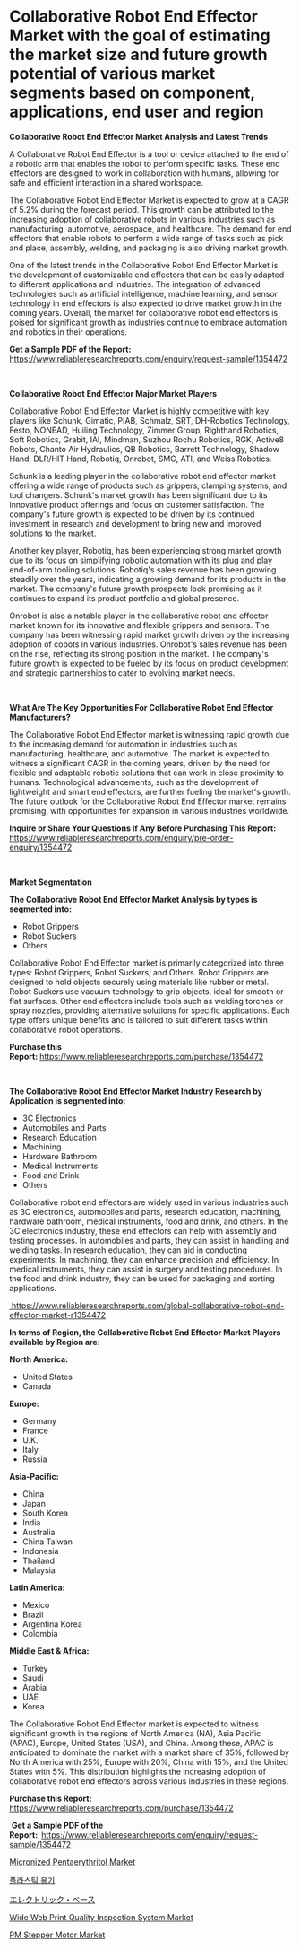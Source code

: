 <p><h1>Collaborative Robot End Effector Market with the goal of estimating the market size and future growth potential of various market segments based on component, applications, end user and region</h1></p><p><strong>Collaborative Robot End Effector Market Analysis and Latest Trends</strong></p>
<p><p>A Collaborative Robot End Effector is a tool or device attached to the end of a robotic arm that enables the robot to perform specific tasks. These end effectors are designed to work in collaboration with humans, allowing for safe and efficient interaction in a shared workspace.</p><p>The Collaborative Robot End Effector Market is expected to grow at a CAGR of 5.2% during the forecast period. This growth can be attributed to the increasing adoption of collaborative robots in various industries such as manufacturing, automotive, aerospace, and healthcare. The demand for end effectors that enable robots to perform a wide range of tasks such as pick and place, assembly, welding, and packaging is also driving market growth.</p><p>One of the latest trends in the Collaborative Robot End Effector Market is the development of customizable end effectors that can be easily adapted to different applications and industries. The integration of advanced technologies such as artificial intelligence, machine learning, and sensor technology in end effectors is also expected to drive market growth in the coming years. Overall, the market for collaborative robot end effectors is poised for significant growth as industries continue to embrace automation and robotics in their operations.</p></p>
<p><strong>Get a Sample PDF of the Report:&nbsp;</strong> <a href="https://www.reliableresearchreports.com/enquiry/request-sample/1354472">https://www.reliableresearchreports.com/enquiry/request-sample/1354472</a></p>
<p>&nbsp;</p>
<p><strong>Collaborative Robot End Effector Major Market Players</strong></p>
<p><p>Collaborative Robot End Effector Market is highly competitive with key players like Schunk, Gimatic, PIAB, Schmalz, SRT, DH-Robotics Technology, Festo, NONEAD, Huiling Technology, Zimmer Group, Righthand Robotics, Soft Robotics, Grabit, IAI, Mindman, Suzhou Rochu Robotics, RGK, Active8 Robots, Chanto Air Hydraulics, QB Robotics, Barrett Technology, Shadow Hand, DLR/HIT Hand, Robotiq, Onrobot, SMC, ATI, and Weiss Robotics.</p><p>Schunk is a leading player in the collaborative robot end effector market offering a wide range of products such as grippers, clamping systems, and tool changers. Schunk's market growth has been significant due to its innovative product offerings and focus on customer satisfaction. The company's future growth is expected to be driven by its continued investment in research and development to bring new and improved solutions to the market.</p><p>Another key player, Robotiq, has been experiencing strong market growth due to its focus on simplifying robotic automation with its plug and play end-of-arm tooling solutions. Robotiq's sales revenue has been growing steadily over the years, indicating a growing demand for its products in the market. The company's future growth prospects look promising as it continues to expand its product portfolio and global presence.</p><p>Onrobot is also a notable player in the collaborative robot end effector market known for its innovative and flexible grippers and sensors. The company has been witnessing rapid market growth driven by the increasing adoption of cobots in various industries. Onrobot's sales revenue has been on the rise, reflecting its strong position in the market. The company's future growth is expected to be fueled by its focus on product development and strategic partnerships to cater to evolving market needs.</p></p>
<p>&nbsp;</p>
<p><strong>What Are The Key Opportunities For Collaborative Robot End Effector Manufacturers?</strong></p>
<p><p>The Collaborative Robot End Effector market is witnessing rapid growth due to the increasing demand for automation in industries such as manufacturing, healthcare, and automotive. The market is expected to witness a significant CAGR in the coming years, driven by the need for flexible and adaptable robotic solutions that can work in close proximity to humans. Technological advancements, such as the development of lightweight and smart end effectors, are further fueling the market's growth. The future outlook for the Collaborative Robot End Effector market remains promising, with opportunities for expansion in various industries worldwide.</p></p>
<p><strong>Inquire or Share Your Questions If Any Before Purchasing This Report:</strong> <a href="https://www.reliableresearchreports.com/enquiry/pre-order-enquiry/1354472">https://www.reliableresearchreports.com/enquiry/pre-order-enquiry/1354472</a></p>
<p>&nbsp;</p>
<p><strong>Market Segmentation</strong></p>
<p><strong>The Collaborative Robot End Effector Market Analysis by types is segmented into:</strong></p>
<p><ul><li>Robot Grippers</li><li>Robot Suckers</li><li>Others</li></ul></p>
<p><p>Collaborative Robot End Effector market is primarily categorized into three types: Robot Grippers, Robot Suckers, and Others. Robot Grippers are designed to hold objects securely using materials like rubber or metal. Robot Suckers use vacuum technology to grip objects, ideal for smooth or flat surfaces. Other end effectors include tools such as welding torches or spray nozzles, providing alternative solutions for specific applications. Each type offers unique benefits and is tailored to suit different tasks within collaborative robot operations.</p></p>
<p><strong>Purchase this Report:&nbsp;</strong><a href="https://www.reliableresearchreports.com/purchase/1354472">https://www.reliableresearchreports.com/purchase/1354472</a></p>
<p>&nbsp;</p>
<p><strong>The Collaborative Robot End Effector Market Industry Research by Application is segmented into:</strong></p>
<p><ul><li>3C Electronics</li><li>Automobiles and Parts</li><li>Research Education</li><li>Machining</li><li>Hardware Bathroom</li><li>Medical Instruments</li><li>Food and Drink</li><li>Others</li></ul></p>
<p><p>Collaborative robot end effectors are widely used in various industries such as 3C electronics, automobiles and parts, research education, machining, hardware bathroom, medical instruments, food and drink, and others. In the 3C electronics industry, these end effectors can help with assembly and testing processes. In automobiles and parts, they can assist in handling and welding tasks. In research education, they can aid in conducting experiments. In machining, they can enhance precision and efficiency. In medical instruments, they can assist in surgery and testing procedures. In the food and drink industry, they can be used for packaging and sorting applications.</p></p>
<p><a href="https://www.reliableresearchreports.com/global-collaborative-robot-end-effector-market-r1354472">&nbsp;https://www.reliableresearchreports.com/global-collaborative-robot-end-effector-market-r1354472</a></p>
<p><strong>In terms of Region, the Collaborative Robot End Effector Market Players available by Region are:</strong></p>
<p>
    <p> <strong> North America: </strong>
        <ul>
            <li>United States</li>
            <li>Canada</li>
        </ul>
        </p> 
    <p> <strong> Europe: </strong>
        <ul>
            <li>Germany</li>
            <li>France</li>
            <li>U.K.</li>
            <li>Italy</li>
            <li>Russia</li>
        </ul>
        </p> 
    <p> <strong> Asia-Pacific: </strong>
        <ul>
            <li>China</li>
            <li>Japan</li>
            <li>South Korea</li>
            <li>India</li>
            <li>Australia</li>
            <li>China Taiwan</li>
            <li>Indonesia</li>
            <li>Thailand</li>
            <li>Malaysia</li>
        </ul>
        </p> 
    <p> <strong> Latin America: </strong>
        <ul>
            <li>Mexico</li>
            <li>Brazil</li>
            <li>Argentina Korea</li>
            <li>Colombia</li>
        </ul>
        </p> 
    <p> <strong> Middle East & Africa: </strong>
        <ul>
            <li>Turkey</li>
            <li>Saudi</li>
            <li>Arabia</li>
            <li>UAE</li>
            <li>Korea</li>
        </ul>
    </p>
    </p>
<p><p>The Collaborative Robot End Effector market is expected to witness significant growth in the regions of North America (NA), Asia Pacific (APAC), Europe, United States (USA), and China. Among these, APAC is anticipated to dominate the market with a market share of 35%, followed by North America with 25%, Europe with 20%, China with 15%, and the United States with 5%. This distribution highlights the increasing adoption of collaborative robot end effectors across various industries in these regions.</p></p>
<p><strong>Purchase this Report: </strong><a href="https://www.reliableresearchreports.com/purchase/1354472">https://www.reliableresearchreports.com/purchase/1354472</a></p>
<p>&nbsp;<strong>Get a Sample PDF of the Report:&nbsp;&nbsp;</strong><a href="https://www.reliableresearchreports.com/enquiry/request-sample/1354472">https://www.reliableresearchreports.com/enquiry/request-sample/1354472</a></p>
<p><strong></strong></p>
<p><p><a href="https://funky-papaya-cf4.notion.site/Micronized-Pentaerythritol-Market-Competitive-Analysis-Market-Trends-and-Forecast-to-2031-162cc59c0838476a9d37d35bd267a8c7">Micronized Pentaerythritol Market</a></p><p><a href="https://github.com/TimmyMann6767/Market-Research-Report-List-1/blob/main/696276140372.md">플라스틱 용기</a></p><p><a href="https://github.com/AriMuller2009/Market-Research-Report-List-1/blob/main/802025043890.md">エレクトリック・ベース</a></p><p><a href="https://github.com/Airanohannonzb68e5pb53oc1/Market-Research-Report-List-2/blob/main/wide-web-print-quality-inspection-system-market.md">Wide Web Print Quality Inspection System Market</a></p><p><a href="https://view.publitas.com/reportprime-1/pm-stepper-motor-market-size-market-outlook-and-market-forecast-2024-to-2031/">PM Stepper Motor Market</a></p></p>